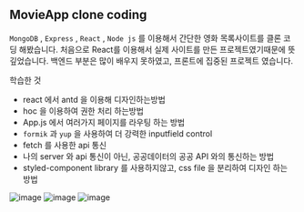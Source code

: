## MovieApp clone coding

`MongoDB` , `Express` , `React` , `Node js` 
를 이용해서 간단한 영화 목록사이트를 클론 코딩 해봤습니다. 
처음으로 React를 이용해서 실제 사이트를 만든 프로젝트였기때문에 뜻 깊었습니다.
백엔드 부분은 많이 배우지 못하였고, 프론트에 집중된 프로젝트 였습니다.



학습한 것 

- react 에서 antd 을 이용해 디자인하는방법
- hoc 을 이용하여 권한 처리 하는방법
- App.js 에서 여러가지 페이지를 라우팅 하는 방법
- `formik` 과 `yup` 을 사용하여 더 강력한 inputfield control
- fetch 를 사용한 api 통신
- 나의 server 와 api 통신이 아닌, 공공데이터의 공공 API 와의 통신하는 방법
- styled-component library 를 사용하지않고, css file 을 분리하여 디자인 하는 방법

![image](https://user-images.githubusercontent.com/69495129/147360950-df4828ab-c735-4172-8b92-610398ba3d7a.png)
![image](https://user-images.githubusercontent.com/69495129/147360959-3d727089-b56a-4fd2-b8f6-97fc7fa42092.png)
![image](https://user-images.githubusercontent.com/69495129/147360972-7217a488-d6e9-467f-873a-80f917d52544.png)
